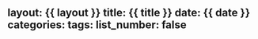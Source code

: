 layout: {{ layout }}
title: {{ title }}
date: {{ date }}
categories: 
tags: 
list_number: false
---
<!--more-->